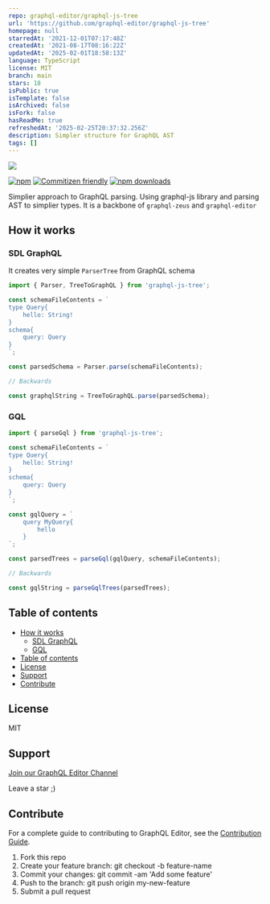 ```yaml
---
repo: graphql-editor/graphql-js-tree
url: 'https://github.com/graphql-editor/graphql-js-tree'
homepage: null
starredAt: '2021-12-01T07:17:48Z'
createdAt: '2021-08-17T08:16:22Z'
updatedAt: '2025-02-01T18:58:13Z'
language: TypeScript
license: MIT
branch: main
stars: 18
isPublic: true
isTemplate: false
isArchived: false
isFork: false
hasReadMe: true
refreshedAt: '2025-02-25T20:37:32.256Z'
description: Simpler structure for GraphQL AST
tags: []
---
```


![](images/zeus.gif)

[![npm](https://img.shields.io/npm/v/graphql-js-tree.svg?style=flat-square)](https://www.npmjs.com/package/graphql-js-tree) [![Commitizen friendly](https://img.shields.io/badge/commitizen-friendly-brightgreen.svg?style=flat-square)](http://commitizen.github.io/cz-cli/) [![npm downloads](https://img.shields.io/npm/dt/graphql-js-tree.svg?style=flat-square)](https://www.npmjs.com/package/graphql-js-tree)

Simplier approach to GraphQL parsing. Using graphql-js library and parsing AST to simplier types. It is a backbone of `graphql-zeus` and `graphql-editor`

## How it works

### SDL GraphQL

It creates very simple `ParserTree` from GraphQL schema

```js
import { Parser, TreeToGraphQL } from 'graphql-js-tree';

const schemaFileContents = `
type Query{
    hello: String!
}
schema{
    query: Query
}
`;

const parsedSchema = Parser.parse(schemaFileContents);

// Backwards

const graphqlString = TreeToGraphQL.parse(parsedSchema);
```

### GQL

```js
import { parseGql } from 'graphql-js-tree';

const schemaFileContents = `
type Query{
    hello: String!
}
schema{
    query: Query
}
`;

const gqlQuery = `
    query MyQuery{
        hello
    }
`;

const parsedTrees = parseGql(gqlQuery, schemaFileContents);

// Backwards

const gqlString = parseGqlTrees(parsedTrees);
```

## Table of contents

- [How it works](#how-it-works)
  - [SDL GraphQL](#sdl-graphql)
  - [GQL](#gql)
- [Table of contents](#table-of-contents)
- [License](#license)
- [Support](#support)
- [Contribute](#contribute)

## License

MIT

## Support

[Join our GraphQL Editor Channel](https://join.slack.com/t/graphqleditor/shared_invite/enQtNDkwOTgyOTM5OTc1LWI4YjU3N2U5NGVkNzQ2NzY5MGUxMTJiNjFlZDM1Zjc2OWRmNTI0NDM3OWUxYTk4Yjk3MzZlY2QwOWUzZmM2NDI)

Leave a star ;)

## Contribute

For a complete guide to contributing to GraphQL Editor, see the [Contribution Guide](CONTRIBUTING.md).

1.  Fork this repo
2.  Create your feature branch: git checkout -b feature-name
3.  Commit your changes: git commit -am 'Add some feature'
4.  Push to the branch: git push origin my-new-feature
5.  Submit a pull request

